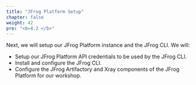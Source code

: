 ```yaml
---
title: "JFrog Platform Setup"
chapter: false
weight: 42
pre: "<b>4.2 </b>"
---
```


Next, we will setup our JFrog Platform instance and the JFrog CLI. We will:

- Setup our JFrog Platform API credentials to be used by the JFrog CLI.
- Install and configure the JFrog CLI.
- Configure the JFrog Artifactory and Xray components of the JFrog Platform for our workshop.
